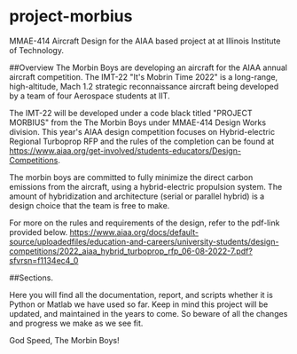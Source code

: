 # project-morbius
MMAE-414 Aircraft Design for the AIAA based project at at Illinois Institute of Technology. 

##Overview
The Morbin Boys are developing an aircraft for the AIAA annual aircraft competition. The IMT-22 "It's Mobrin Time 2022" is a long-range, high-altitude, Mach 1.2 strategic reconnaissance aircraft being developed by a team of four Aerospace students at IIT.

The IMT-22 will be developed under a code black titled "PROJECT MORBIUS" from the The Morbin Boys under MMAE-414 Design Works division. This year's AIAA design competition focuses on Hybrid-electric Regional Turboprop RFP and the rules of the completion can be found at https://www.aiaa.org/get-involved/students-educators/Design-Competitions. 

The morbin boys are committed to fully minimize the direct carbon emissions from the aircraft, using a hybrid-electric propulsion system. The amount of hybridization and architecture (serial or parallel hybrid) is a design choice that the team is free to make.

For more on the rules and requirements of the design, refer to the pdf-link provided below. 
https://www.aiaa.org/docs/default-source/uploadedfiles/education-and-careers/university-students/design-competitions/2022_aiaa_hybrid_turboprop_rfp_06-08-2022-7.pdf?sfvrsn=f1134ec4_0


##Sections.

Here you will find all the documentation, report, and scripts whether it is Python or Matlab we have used so far. Keep in mind this project will be updated, and maintained in the years to come. So beware of all the changes and progress we make as we see fit.

God Speed, 
The Morbin Boys!
 
